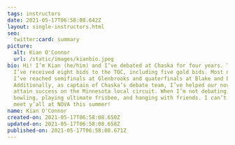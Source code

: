```yaml
---
tags: instructors
date: 2021-05-17T06:58:08.642Z
layout: single-instructors.html
seo:
  twitter:card: summary
picture:
  alt: Kian O'Connor
  url: /static/images/kianbio.jpeg
bio: Hi! I’m Kian (he/him) and I’ve debated at Chaska for four years. This year,
  I’ve received eight bids to the TOC, including five gold bids. Most notably,
  I’ve reached semifinals at Glenbrooks and quaterfinals at Blake and Emory.
  Additionally, as captain of Chaska’s debate team, I’ve helped our novices
  attain success on the Minnesota local circuit. When I’m not debating, I enjoy
  bowling, playing ultimate frisbee, and hanging with friends. I can’t wait to
  meet y’all at NOVA this summer!
name: Kian O'Connor
created-on: 2021-05-17T06:58:08.650Z
updated-on: 2021-05-17T06:58:08.658Z
published-on: 2021-05-17T06:58:08.671Z
---
```

